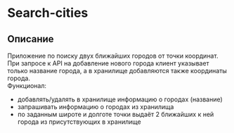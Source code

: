 # Search-cities
## Описание
Приложение по поиску двух ближайших городов от точки координат.  
При запросе к API на добавление нового города клиент указывает только название города, а в хранилище добавляются также координаты города.  
Функционал:  
 - добавлять/удалять в хранилище информацию о городах (название)  
 - запрашивать информацию о городах из хранилища  
 - по заданным широте и долготе точки выдаёт 2 ближайших к ней города из присутствующих в хранилище  

 
